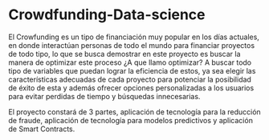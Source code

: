 # Crowdfunding-Data-science

El Crowfunding es un tipo de financiación muy popular en los días actuales, en donde interactúan personas de todo el mundo para financiar proyectos de todo tipo,
lo que se busca demostrar en este proyecto es buscar la manera de optimizar este proceso ¿A que llamo optimizar? A buscar todo tipo de variables que puedan lograr la eficiencia de estos,
ya sea elegir las características adecuadas de cada proyecto para potenciar la posibilidad de éxito de esta y además ofrecer opciones personalizadas a los usuarios para evitar perdidas 
de tiempo y búsquedas innecesarias.

El proyecto constará de 3 partes, aplicación de tecnología para la reducción de fraude, aplicación de tecnología para modelos predictivos y aplicación de Smart Contracts.
